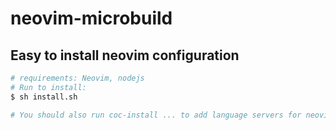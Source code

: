 # neovim-microbuild
## Easy to install neovim configuration

```sh
# requirements: Neovim, nodejs
# Run to install:
$ sh install.sh

# You should also run coc-install ... to add language servers for neovim
```
